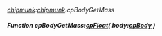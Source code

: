 _[chipmunk](../../modules/chipmunk/chipmunk-module.md):[chipmunk](../../modules/chipmunk/chipmunk-module.md).cpBodyGetMass_
##### Function cpBodyGetMass:[cpFloat](../../modules/chipmunk/chipmunk-cpfloat.md)( body:[cpBody](../../modules/chipmunk/chipmunk-cpbody.md) )
